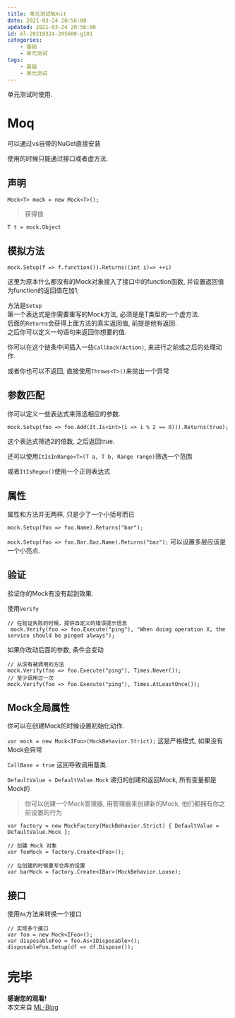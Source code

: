 ```yaml
---
title: 单元测试NUnit
date: 2021-03-24 20:56:00
updated: 2021-03-24 20:56:00
id: ml-20210324-205600-g101
categories:
	- 基础
	- 单元测试
tags: 
	- 基础
	- 单元测试
---
```


单元测试时使用.

<!--more-->

# Moq

可以通过vs自带的NuGet直接安装

使用的时候只能通过接口或者虚方法.

## 声明

`Mock<T> mock = new Mock<T>();`

> 获得值

`T t = mock.Object`

## 模拟方法

`mock.Setup(f => f.function()).Returns((int i)=> ++i)`

这里为原本什么都没有的Mock对象接入了接口中的function函数, 并设置返回值为function的返回值在加1;

方法是`Setup`  
第一个表达式是你需要重写的Mock方法, 必须是是T类型的一个虚方法.  
后面的`Returns`会获得上面方法的真实返回值, 前提是他有返回.  
之后你可以定义一句语句来返回你想要的值.

你可以在这个链条中间插入一些`Callback(Action)`, 来进行之前或之后的处理动作.

或者你也可以不返回, 直接使用`Throws<T>()`来抛出一个异常

## 参数匹配

你可以定义一些表达式来筛选相应的参数.  

`mock.Setup(foo => foo.Add(It.Is<int>(i => i % 2 == 0))).Returns(true);`

这个表达式筛选2的倍数, 之后返回true.  

还可以使用`ItIsInRange<T>(T a, T b, Range range)`筛选一个范围

或者`ItIsRegex()`使用一个正则表达式

## 属性

属性和方法并无两样, 只是少了一个小括号而已

`mock.Setup(foo => foo.Name).Returns("bar");`

`mock.Setup(foo => foo.Bar.Baz.Name).Returns("baz");` 可以设置多层应该是一个小亮点.

## 验证

验证你的Mock有没有起到效果.

使用`Verify`

```
// 在验证失败的时候，提供自定义的错误提示信息 
 mock.Verify(foo => foo.Execute("ping"), "When doing operation X, the service should be pinged always");  
```

如果你改动后面的参数, 条件会变动

```
// 从没有被调用的方法 
mock.Verify(foo => foo.Execute("ping"), Times.Never());  
// 至少调用过一次 
mock.Verify(foo => foo.Execute("ping"), Times.AtLeastOnce());  
```

## Mock全局属性

你可以在创建Mock的时候设置初始化动作. 

`var mock = new Mock<IFoo>(MockBehavior.Strict);` 这是严格模式, 如果没有Mock会异常

`CallBase = true` 这回导致调用基类.

`DefaultValue = DefaultValue.Mock` 递归的创建和返回Mock, 所有变量都是Mock的

> 你可以创建一个Mock管理器, 用管理器来创建新的Mock, 他们都拥有你之前设置的行为

```
var factory = new MockFactory(MockBehavior.Strict) { DefaultValue = DefaultValue.Mock };  

// 创建 Mock 对象
var fooMock = factory.Create<IFoo>();  

// 在创建的时候重写仓库的设置 
var barMock = factory.Create<IBar>(MockBehavior.Loose);  
```

## 接口

使用`As`方法来转换一个接口

```
// 实现多个接口 
var foo = new Mock<IFoo>(); 
var disposableFoo = foo.As<IDisposable>(); 
disposableFoo.Setup(df => df.Dispose());
```

# 完毕

**感谢您的观看!**  
本文来自 [ML-Blog][ML-Blog_Link]

<!-- 图片 -->

<!-- 链接 -->


<!-- 水印 -->
[ML-Blog_Link]:https://userminghaoli.github.io/ "我的博客"


